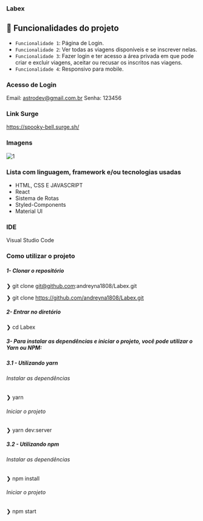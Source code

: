 ### Labex

## :hammer: Funcionalidades do projeto
- `Funcionalidade 1`: Página de Login.
- `Funcionalidade 2`: Ver todas as viagens disponíveis e se inscrever nelas.
- `Funcionalidade 3`: Fazer login e ter acesso a área privada em que pode criar e excluir viagens, aceitar ou recusar os inscritos nas viagens.
- `Funcionalidade 4`: Responsivo para mobile.

### Acesso de Login
Email: astrodev@gmail.com.br
Senha: 123456

### Link Surge 
https://spooky-bell.surge.sh/

### Imagens
![1](https://user-images.githubusercontent.com/87716793/156920356-53f29edf-bdf9-4865-a5d8-ac031099fbf3.jpg)

### Lista com linguagem, framework e/ou tecnologias usadas
- HTML, CSS E JAVASCRIPT
- React
- Sistema de Rotas
- Styled-Components
- Material UI

### IDE
Visual Studio Code

### Como utilizar o projeto

##### 1- Clonar o repositório
  ❯ git clone git@github.com:andreyna1808/Labex.git

  ❯ git clone https://github.com/andreyna1808/Labex.git

  ##### 2- Entrar no diretório
  ❯ cd Labex
  
##### 3- Para instalar as dependências e iniciar o projeto, você pode utilizar o Yarn ou NPM:

##### 3.1 - Utilizando yarn

 ###### Instalar as dependências
  ❯ yarn

###### Iniciar o projeto
  ❯ yarn dev:server
  
##### 3.2 - Utilizando npm

 ###### Instalar as dependências
  ❯ npm install

 ###### Iniciar o projeto
  ❯ npm start

